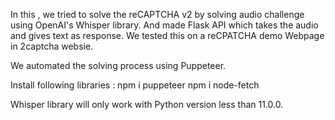 In this , we tried to solve the reCAPTCHA v2 by solving audio challenge using OpenAI's Whisper library. And made Flask API which takes the audio and gives text as response. We tested this on a reCPATCHA demo Webpage in 2captcha websie.

We automated the solving process using Puppeteer.

Install following libraries :
npm i puppeteer
npm i node-fetch

Whisper library will only work with Python version less than 11.0.0.
